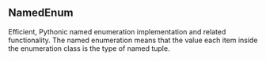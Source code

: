 ## NamedEnum 
Efficient, Pythonic named enumeration implementation and related functionality.
The named enumeration means that the value each item inside the enumeration class 
is the type of named tuple.
